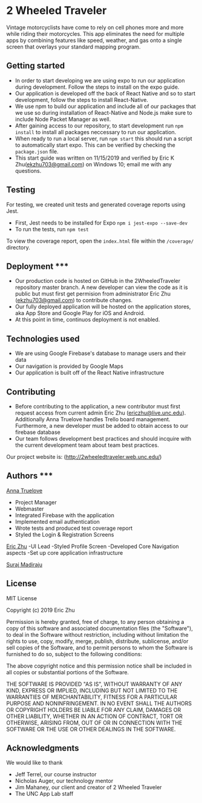 # 2 Wheeled Traveler

Vintage motorcyclists have come to rely on cell phones more and more while riding their motorcycles. This app eliminates the need for multiple apps by combining features like speed, weather, and gas onto a single screen that overlays your standard mapping program.

## Getting started

- In order to start developing we are using expo to run our application during development. Follow the steps to install on the expo guide. 
- Our application is developed off the back of React Native and so to start development, follow the steps to install React-Native.
- We use npm to build our application and include all of our packages that we use so during installation of React-Native and Node.js make sure to include Node Packet Manager as well.
- After gaining access to our repository, to start development run `npm install` to install all packages neccessary to run our application.
- When ready to run a local server, run `npm start` this should run a script to automatically start expo. This can be verified by checking the `package.json` file.
- This start guide was written on 11/15/2019 and verified by Eric K Zhu(ekzhu703@gmail.com) on Windows 10; email me with any questions.

## Testing

For testing, we created unit tests and generated coverage reports using Jest.
- First,  Jest needs to be installed for Expo
`npm i jest-expo --save-dev`
- To run the tests, run
`npm test`

To view the coverage report, open the `index.html` file within the `/coverage/` directory. 

## Deployment ***

- Our production code is hosted on GitHub in the 2WheeledTraveler repository master branch. A new developer can view the code as it is public but must first get permision from administrator Eric Zhu (ekzhu703@gmail.com) to contribute changes.
- Our fully deployed application will be hosted on the application stores, aka App Store and Google Play for iOS and Android.
- At this point in time, continuos deployment is not enabled.

## Technologies used

- We are using Google Firebase's database to manage users and their data
- Our navigation is provided by Google Maps
- Our application is built off of the React Native infrastructure

## Contributing

- Before contributing to the application, a new contributor must first request access from current admin Eric Zhu (ericzhu@live.unc.edu). Additionally Anna Truelove handles Trello board management. Furthermore, a new developer must be added to obtain access to our firebase database
- Our team follows development best practices and should incquire with the current development team about team best practices.

Our project website is: (http://2wheeledtraveler.web.unc.edu/)

## Authors ***

[Anna Truelove](https://github.com/annatruelove)
- Project Manager
- Webmaster
- Integrated Firebase with the application
- Implemented email authentication
- Wrote tests and produced test coverage report
- Styled the Login & Registration Screens

[Eric Zhu](https://github.com/eric-k-zhu)
-UI Lead
-Styled Profile Screen
-Developed Core Navigation aspects
-Set up core application infrastructure

[Suraj Madiraju](https://github.com/madirajusuraj)

## License

MIT License

Copyright (c) 2019 Eric Zhu

Permission is hereby granted, free of charge, to any person obtaining a copy
of this software and associated documentation files (the "Software"), to deal
in the Software without restriction, including without limitation the rights
to use, copy, modify, merge, publish, distribute, sublicense, and/or sell
copies of the Software, and to permit persons to whom the Software is
furnished to do so, subject to the following conditions:

The above copyright notice and this permission notice shall be included in all
copies or substantial portions of the Software.

THE SOFTWARE IS PROVIDED "AS IS", WITHOUT WARRANTY OF ANY KIND, EXPRESS OR
IMPLIED, INCLUDING BUT NOT LIMITED TO THE WARRANTIES OF MERCHANTABILITY,
FITNESS FOR A PARTICULAR PURPOSE AND NONINFRINGEMENT. IN NO EVENT SHALL THE
AUTHORS OR COPYRIGHT HOLDERS BE LIABLE FOR ANY CLAIM, DAMAGES OR OTHER
LIABILITY, WHETHER IN AN ACTION OF CONTRACT, TORT OR OTHERWISE, ARISING FROM,
OUT OF OR IN CONNECTION WITH THE SOFTWARE OR THE USE OR OTHER DEALINGS IN THE
SOFTWARE.

## Acknowledgments

We would like to thank 
- Jeff Terrel, our course instructor 
- Nicholas Auger, our technology mentor
- Jim Mahaney, our client and creator of 2 Wheeled Traveler
- The UNC App Lab staff